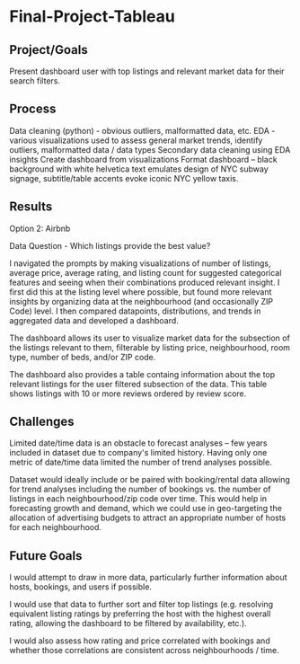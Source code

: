 # Final-Project-Tableau

## Project/Goals

Present dashboard user with top listings and relevant market data for their search filters.

## Process
Data cleaning (python) - obvious outliers, malformatted data, etc.
EDA - various visualizations used to assess general market trends, identify outliers, malformatted data / data types
Secondary data cleaning using EDA insights
Create dashboard from visualizations
Format dashboard – black background with white helvetica text emulates design of NYC subway signage, subtitle/table accents evoke iconic NYC yellow taxis.

## Results

Option 2: Airbnb

Data Question - Which listings provide the best value?

I navigated the prompts by making visualizations of number of listings, average price, average rating, and listing count for suggested categorical features and seeing when their combinations produced relevant insight. I first did this at the listing level where possible, but found more relevant insights by organizing data at the neighbourhood (and occasionally ZIP Code) level. I then compared datapoints, distributions, and trends in aggregated data and developed a dashboard. 

The dashboard allows its user to visualize market data for the subsection of the listings relevant to them, filterable by listing price, neighbourhood, room type, number of beds, and/or ZIP code. 

The dashboard also provides a table containg information about the top relevant listings for the user filtered subsection of the data. This table shows listings with 10 or more reviews ordered by review score.

## Challenges 

Limited date/time data is an obstacle to forecast analyses – few years included in dataset due to company's limited history. Having only one metric of date/time data limited the number of trend analyses possible.

Dataset would ideally include or be paired with booking/rental data allowing for trend analyses including the number of bookings vs. the number of listings in each neighbourhood/zip code over time. This would help in forecasting growth and demand, which we could use in geo-targeting the allocation of advertising budgets to attract an appropriate number of hosts for each neighbourhood.

## Future Goals
I would attempt to draw in more data, particularly further information about hosts, bookings, and users if possible. 

I would use that data to further sort and filter top listings (e.g. resolving equivalent listing ratings by preferring the host with the highest overall rating, allowing the dashboard to be filtered by availability, etc.).

I would also assess how rating and price correlated with bookings and whether those correlations are consistent across neighbourhoods / time.
